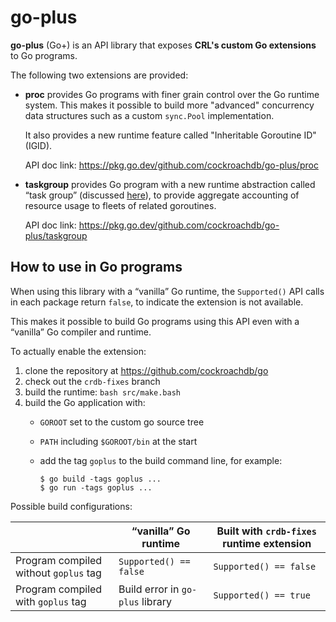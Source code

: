 # go-plus

**go-plus** (Go+) is an API library that exposes **CRL's custom Go
extensions** to Go programs.

The following two extensions are provided:

- **proc** provides Go programs with finer grain control over the
  Go runtime system. This makes it possible to build more "advanced"
  concurrency data structures such as a custom `sync.Pool` implementation.

  It also provides a new runtime feature called "Inheritable Goroutine
  ID" (IGID).

  API doc link: https://pkg.go.dev/github.com/cockroachdb/go-plus/proc

- **taskgroup** provides Go program with a new runtime abstraction called
  “task group” (discussed [here](https://github.com/cockroachdb/cockroach/pull/60589)),
  to provide aggregate accounting of resource usage to fleets of related
  goroutines.

  API doc link: https://pkg.go.dev/github.com/cockroachdb/go-plus/taskgroup

## How to use in Go programs

When using this library with a “vanilla” Go runtime, the `Supported()`
API calls in each package return `false`, to indicate the extension is
not available.

This makes it possible to build Go programs using this API
even with a “vanilla” Go compiler and runtime.

To actually enable the extension:

1. clone the repository at https://github.com/cockroachdb/go
2. check out the `crdb-fixes` branch
3. build the runtime: `bash src/make.bash`
4. build the Go application with:
   - `GOROOT` set to the custom go source tree
   - `PATH` including `$GOROOT/bin` at the start
   - add the tag `goplus` to the build command line,
     for example:

	 ```
	 $ go build -tags goplus ...
	 $ go run -tags goplus ...
	 ```

Possible build configurations:

|                                       | “vanilla” Go runtime             | Built with `crdb-fixes` runtime extension |
|---------------------------------------|----------------------------------|-------------------------------------------|
| Program compiled without `goplus` tag | `Supported() == false`           | `Supported() == false`                    |
| Program compiled with `goplus` tag    | Build error in `go-plus` library | `Supported() == true`                     |

